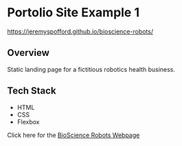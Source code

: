 # Portolio Site Example 1
https://jeremyspofford.github.io/bioscience-robots/

## Overview

Static landing page for a fictitious robotics health business.  

## Tech Stack

* HTML
* CSS
* Flexbox

Click here for the [BioScience Robots Webpage](https://jeremyspofford.github.io/bioscience-robots/)
